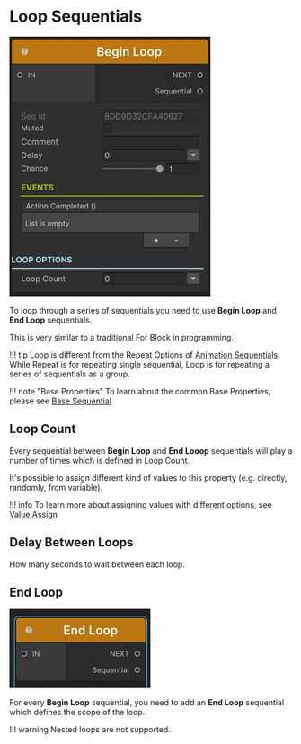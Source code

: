 # Loop Sequentials

![Begin Loop](../../img/sequential_loopbegin.jpg)


To loop through a series of sequentials you need to use __Begin Loop__ and __End Loop__ sequentials.

This is very similar to a traditional For Block in programming.

!!! tip
    Loop is different from the Repeat Options of [Animation Sequentials](../animationsequentials/index.md). While Repeat is for repeating single sequential, Loop is for repeating a series of sequentials as a group.

!!! note "Base Properties"
    To learn about the common Base Properties, please see [Base Sequential](../sequential_base.md)

## Loop Count

Every sequential between __Begin Loop__ and __End Looop__ sequentials will play a number of times which is defined in Loop Count.

It's possible to assign different kind of values to this property (e.g. directly, randomly, from variable).

!!! info
    To learn more about assigning values with different options, see [Value Assign](../../valueassign.md)


## Delay Between Loops

How many seconds to wait between each loop.

## End Loop
![End Loop](../../img/sequential_loopend.jpg)

For every __Begin Loop__ sequential, you need to add an __End Loop__ sequential which defines the scope of the loop. 

!!! warning
    Nested loops are not supported.


